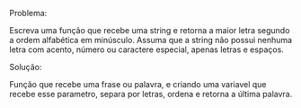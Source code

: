 Problema:

Escreva uma função que recebe uma string e retorna a 
maior letra segundo a ordem alfabética em minúsculo. 
Assuma que a string não possui nenhuma letra com 
acento, número ou caractere especial, apenas letras 
e espaços.

Solução:

Função que recebe uma frase ou palavra, e criando uma variavel que recebe esse parametro, separa por letras, ordena e retorna a última palavra.